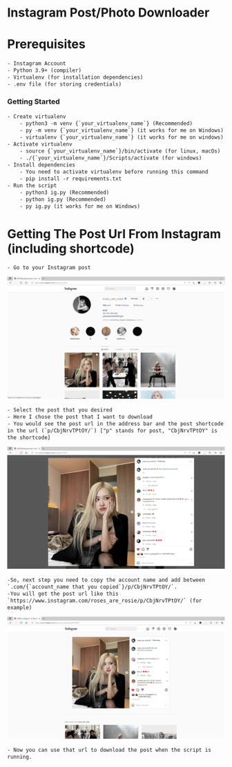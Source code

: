 # Instagram Post/Photo Downloader

# Prerequisites
    
    - Instagram Account
    - Python 3.9+ (compiler)
    - Virtualenv (for installation dependencies)
    - .env file (for storing credentials)

### Getting Started

    - Create virtualenv
        - python3 -m venv {`your_virtualenv_name`} (Recommended)
        - py -m venv {`your_virtualenv_name`} (it works for me on Windows)
        - virtualenv {`your_virtualenv_name`} (it works for me on windows)
    - Activate virtualenv
        - source {`your_virtualenv_name`}/bin/activate (for linux, macOs)
        - ./{`your_virtualenv_name`}/Scripts/activate (for windows)
    - Install dependencies
        - You need to activate virtualenv before running this command
        - pip install -r requirements.txt
    - Run the script
        - python3 ig.py (Recommended)
        - python ig.py (Recommended)
        - py ig.py (it works for me on Windows)

# Getting The Post Url From Instagram (including shortcode)

    - Go to your Instagram post
![Default Home View](screenshots/instagram.png?raw=true "Title")

    - Select the post that you desired
    - Here I chose the post that I want to download
    - You would see the post url in the address bar and the post shortcode in the url (`p/CbjNrvTPtOY/`) ["p" stands for post, "CbjNrvTPtOY" is the shortcode]
![Default Home View](screenshots/gettingshortcode.png?raw=true "Title")

    -So, next step you need to copy the account name and add between `.com/{`account_name that you copied`}/p/CbjNrvTPtOY/`.
    -You will get the post url like this `https://www.instagram.com/roses_are_rosie/p/CbjNrvTPtOY/` (for example)
![Default Home View](screenshots/postwithshortcode.png?raw=true "Title")

    - Now you can use that url to download the post when the script is running.
